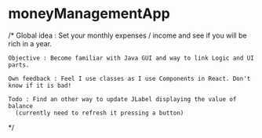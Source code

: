# moneyManagementApp

/*
    Global idea : Set your monthly expenses / income and see if you will be rich in a year.
    
    Objective : Become familiar with Java GUI and way to link Logic and UI parts.
    
    Own feedback : Feel I use classes as I use Components in React. Don't know if it is bad!
    
    Todo : Find an other way to update JLabel displaying the value of balance
      (currently need to refresh it pressing a button)
 */
